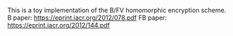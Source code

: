This is a toy implementation of the B/FV homomorphic encryption scheme.
B paper: https://eprint.iacr.org/2012/078.pdf
FB paper: https://eprint.iacr.org/2012/144.pdf